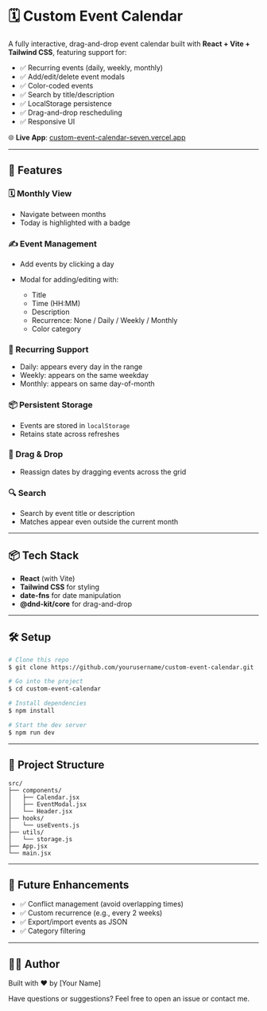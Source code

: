 # 🗓️ Custom Event Calendar

A fully interactive, drag-and-drop event calendar built with **React + Vite + Tailwind CSS**, featuring support for:

* ✅ Recurring events (daily, weekly, monthly)
* ✅ Add/edit/delete event modals
* ✅ Color-coded events
* ✅ Search by title/description
* ✅ LocalStorage persistence
* ✅ Drag-and-drop rescheduling
* ✅ Responsive UI

🌐 **Live App**: [custom-event-calendar-seven.vercel.app](https://custom-event-calendar-seven.vercel.app/)

---

## 🚀 Features

### 🗓 Monthly View

* Navigate between months
* Today is highlighted with a badge

### ✍️ Event Management

* Add events by clicking a day
* Modal for adding/editing with:

  * Title
  * Time (HH\:MM)
  * Description
  * Recurrence: None / Daily / Weekly / Monthly
  * Color category

### 🔁 Recurring Support

* Daily: appears every day in the range
* Weekly: appears on the same weekday
* Monthly: appears on same day-of-month

### 📦 Persistent Storage

* Events are stored in `localStorage`
* Retains state across refreshes

### 🧲 Drag & Drop

* Reassign dates by dragging events across the grid

### 🔍 Search

* Search by event title or description
* Matches appear even outside the current month

---

## 📦 Tech Stack

* **React** (with Vite)
* **Tailwind CSS** for styling
* **date-fns** for date manipulation
* **@dnd-kit/core** for drag-and-drop

---

## 🛠️ Setup

```bash
# Clone this repo
$ git clone https://github.com/yourusername/custom-event-calendar.git

# Go into the project
$ cd custom-event-calendar

# Install dependencies
$ npm install

# Start the dev server
$ npm run dev
```

---

## 📁 Project Structure

```
src/
├── components/
│   ├── Calendar.jsx
│   ├── EventModal.jsx
│   └── Header.jsx
├── hooks/
│   └── useEvents.js
├── utils/
│   └── storage.js
├── App.jsx
└── main.jsx
```

---

## 🧪 Future Enhancements

* ✅ Conflict management (avoid overlapping times)
* ✅ Custom recurrence (e.g., every 2 weeks)
* ✅ Export/import events as JSON
* ✅ Category filtering

---

## 👨‍💻 Author

Built with ❤️ by \[Your Name]

Have questions or suggestions? Feel free to open an issue or contact me.
